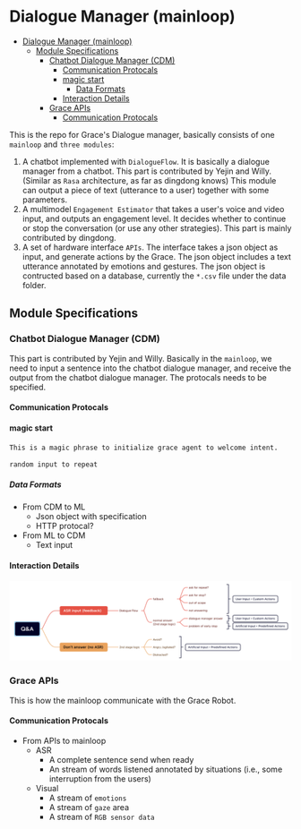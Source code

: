 
# Dialogue Manager (mainloop)

- [Dialogue Manager (mainloop)](#dialogue-manager-mainloop)
  - [Module Specifications](#module-specifications)
    - [Chatbot Dialogue Manager (CDM)](#chatbot-dialogue-manager-cdm)
      - [Communication Protocals](#communication-protocals)
      - [magic start](#magic-start)
        - [Data Formats](#data-formats)
      - [Interaction Details](#interaction-details)
    - [Grace APIs](#grace-apis)
      - [Communication Protocals](#communication-protocals-1)


This is the repo for Grace's Dialogue manager, basically consists of one `mainloop` and `three modules`:
1. A chatbot implemented with `DialogueFlow`. It is basically a dialogue manager from a chatbot. This part is contributed by Yejin and Willy. (Similar as `Rasa` architecture, as far as dingdong knows) This module can output a piece of text (utterance to a user) together with some parameters.
2. A multimodel `Engagement Estimator` that takes a user's voice and video input, and outputs an engagement level. It decides whether to continue or stop the conversation (or use any other strategies). This part is mainly contributed by dingdong.
3. A set of hardware interface `APIs`. The interface takes a json object as input, and generate actions by the Grace. The json object includes a text utterance annotated by emotions and gestures. The json object is contructed based on a database, currently the `*.csv` file under the data folder.

## Module Specifications

### Chatbot Dialogue Manager (CDM)

This part is contributed by Yejin and Willy. Basically in the `mainloop`, we need to input a sentence into the chatbot dialogue manager, and receive the output from the chatbot dialogue manager. The protocals needs to be specified.

#### Communication Protocals

#### magic start
```text
This is a magic phrase to initialize grace agent to welcome intent.
```


```
random input to repeat
```

##### Data Formats

* From CDM to ML
  * Json object with specification
  * HTTP protocal?
* From ML to CDM
  * Text input

#### Interaction Details

![how dialogue manager will be called in the mainloop](doc/DM_ML.png)

### Grace APIs

This is how the mainloop communicate with the Grace Robot.

#### Communication Protocals

* From APIs to mainloop
  * ASR
    * A complete sentence send when ready
    * An stream of words listened annotated by situations (i.e., some interruption from the users)
  * Visual
    * A stream of `emotions`
    * A stream of `gaze` area
    * A stream of `RGB sensor data`